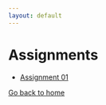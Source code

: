```yaml
---
layout: default 
---
```



# [](#assignments) Assignments


* [Assignment 01](./assets/assignments/01/assignment1)    


[Go back to home](./)
